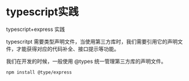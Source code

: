 # typescript实践

typescript+express 实践

typescritpt 需要类型声明文件，当使用第三方库时，我们需要引用它的声明文件，才能获得对应的代码补全、接口提示等功能。

我们在开发的时候，一般使用 @types 统一管理第三方库的声明文件。

```sh
npm install @type/express
```



